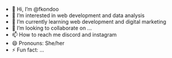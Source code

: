 - 👋 Hi, I’m @fkondoo
- 👀 I’m interested in web development and data analysis
- 🌱 I’m currently learning web development and digital marketing
- 💞️ I’m looking to collaborate on ...
- 📫 How to reach me discord and instagram
- 😄 Pronouns: She/her
- ⚡ Fun fact: ...

<!---
fkondoo/fkondoo is a ✨ special ✨ repository because its `README.md` (this file) appears on your GitHub profile.
You can click the Preview link to take a look at your changes.
--->
